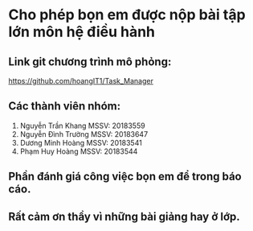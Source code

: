 # Cho phép bọn em được nộp bài tập lớn môn hệ điều hành

## Link git chương trình mô phỏng:
https://github.com/hoangIT1/Task_Manager


## Các thành viên nhóm:
1. Nguyễn Trần Khang      MSSV: 20183559
2. Nguyễn Đình Trường     MSSV: 20183647
3. Dương Minh Hoàng       MSSV: 20183541
4. Phạm Huy Hoàng         MSSV: 20183544

## Phần đánh giá công việc bọn em để trong báo cáo. 
## Rất cảm ơn thầy vì những bài giảng hay ở lớp.  